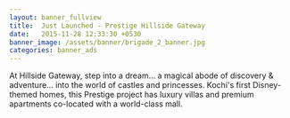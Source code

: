 ```yaml
---
layout: banner_fullview
title:  Just Launched - Prestige Hillside Gateway
date:   2015-11-28 12:33:30 +0530
banner_image: /assets/banner/brigade_2_banner.jpg
categories: banner_ads
---
```


At Hillside Gateway, step into a dream... a magical abode of discovery & adventure… into the world of castles and princesses. Kochi's first Disney-themed homes, this Prestige project has luxury villas and premium apartments co-located with a world-class mall.